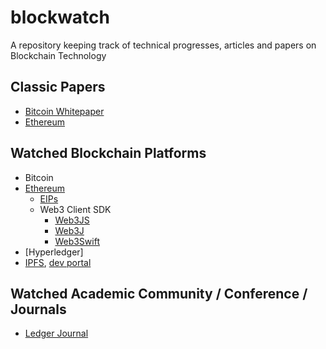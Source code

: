 # blockwatch
A repository keeping track of technical progresses, articles and papers on Blockchain Technology

## Classic Papers
- [Bitcoin Whitepaper](https://bitcoin.org/bitcoin.pdf)
- [Ethereum](https://github.com/ethereum/wiki/wiki/White-Paper)

## Watched Blockchain Platforms
- Bitcoin
- [Ethereum](https://ethereum.org/)
  - [EIPs](https://eips.ethereum.org/)
  - Web3 Client SDK
    - [Web3JS](https://github.com/ethereum/web3.js)
    - [Web3J](https://github.com/web3j/web3j)
    - [Web3Swift](https://github.com/BANKEX/web3swift)
- [Hyperledger]
- [IPFS](https://ipfs.io/), [dev portal](https://github.com/ipfs)

## Watched Academic Community / Conference / Journals
- [Ledger Journal](https://ledgerjournal.org/ojs/index.php/ledger)
